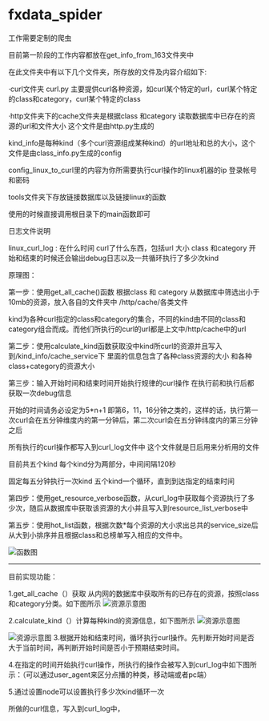 # fxdata_spider
工作需要定制的爬虫

目前第一阶段的工作内容都放在get_info_from_163文件夹中

在此文件夹中有以下几个文件夹，所存放的文件及内容介绍如下:

·curl文件夹 curl.py 主要提供curl各种资源，如curl某个特定的url，curl某个特定的class和category，curl某个特定的class

·http文件夹下的cache文件夹是根据class 和category 读取数据库中已存在的资源的url和文件大小  这个文件是由http.py生成的

kind_info是每种kind（多个curl资源组成某种kind）的url地址和总的大小，这个文件是由class_info.py生成的config

config_linux_to_curl里的内容为你所需要执行curl操作的linux机器的ip 登录帐号和密码

tools文件夹下存放链接数据库以及链接linux的函数

使用的时候直接调用根目录下的main函数即可

日志文件说明

linux_curl_log : 在什么时间 curl了什么东西，包括url 大小 class 和category 开始和结束的时候还会输出debug日志以及一共循环执行了多少次kind


原理图：

第一步：使用get_all_cache()函数 根据class 和 category 从数据库中筛选出小于10mb的资源，放入各自的文件夹中 /http/cache/各类文件

kind为各种curl指定的class和category的集合，不同的kind由不同的class和category组合而成。而他们所执行的curl的url都是上文中/http/cache中的url

第二步：使用calculate_kind函数获取没中kind所curl的资源并且写入到/kind_info/cache_service下 里面的信息包含了各种class资源的大小 和各种class+category的资源大小

第三步：输入开始时间和结束时间开始执行规律的curl操作 在执行前和执行后都获取一次debug信息 

开始的时间请务必设定为5*n+1 即第6，11，16分钟之类的，这样的话，执行第一次curl会在五分钟维度内的第一分钟后，第二次curl会在五分钟纬度内的第三分钟之后

所有执行的curl操作都写入到curl_log文件中 这个文件就是日后用来分析用的文件

目前共五个kind 每个kind分为两部分，中间间隔120秒 

固定每五分钟执行一次kind 五个kind一个循环，直到到达指定的结束时间

第四步：使用get_resource_verbose函数，从curl_log中获取每个资源执行了多少次，随后从数据库中获取该资源的大小并且写入到resource_list_verbose中

第五步：使用hot_list函数，根据次数*每个资源的大小求出总共的service_size后从大到小排序并且根据class和总榜单写入相应的文件中。

![函数图](https://github.com/lhtangtao/fxdata_spider/blob/master/get_info_from_163/%E5%87%BD%E6%95%B0%E5%9B%BE.png)

------------------------------------------------------------------------------------------------------------

目前实现功能：

1.get_all_cache（）获取
从内网的数据库中获取所有的已存在的资源，按照class和category分类。如下图所示
![资源示意图](https://github.com/lhtangtao/fxdata_spider/blob/master/get_info_from_163/pic/222.png)

2.calculate_kind（）计算每种kind的资源信息，如下图所示
![资源示意图](https://github.com/lhtangtao/fxdata_spider/blob/master/get_info_from_163/222.png)

![资源示意图](https://github.com/lhtangtao/fxdata_spider/blob/master/get_info_from_163/222.png)
3.根据开始和结束时间，循环执行curl操作。先判断开始时间是否大于当前时间，再判断开始时间是否小于预期结束时间。

4.在指定的时间开始执行curl操作，所执行的操作会被写入到curl_log中如下图所示：（可以通过user_agent来区分点播的种类，移动端或者pc端）

5.通过设置node可以设置执行多少次kind循环一次


所做的curl信息，写入到curl_log中，

